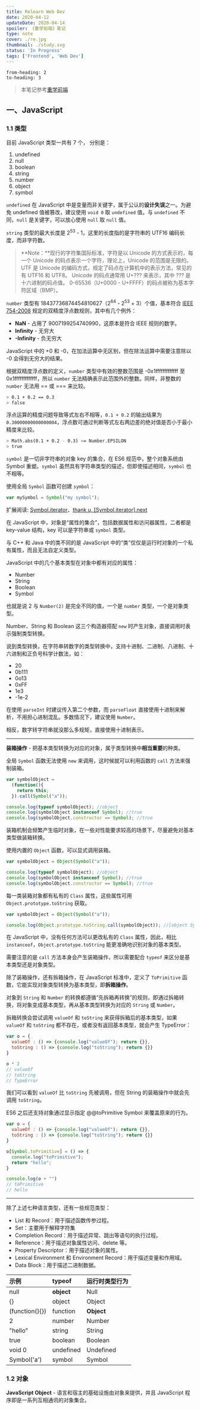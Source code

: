 ```yaml
---
title: Relearn Web Dev
date: 2020-04-12
updateDate: 2020-04-14
spoiler: 《重学前端》笔记
type: note
cover: ./re.jpg
thumbnail: ./study.svg
status: 'In Progress'
tags: ['Frontend', 'Web Dev']
---
```


```toc
from-heading: 2
to-heading: 3
```

> 本笔记参考[重学前端](https://time.geekbang.org/column/intro/100023201)

## 一、JavaScript

### 1.1 类型

目前 JavaScript 类型一共有 7 个， 分别是：

1. undefined
2. null
3. boolean
4. string
5. number
6. object
7. symbol

`undefined` 在 JavaScript 中是变量而非关键字，属于公认的**设计失误**之一。为避免 undefined 值被篡改，建议使用 `void 0` 取 `undefined` 值。与 `undefined` 不同，`null` 是关键字，可以放心使用 `null` 取 `null` 值。

`string` 类型的最大长度是 2<sup>53</sup> - 1，这里的长度指的是字符串的 UTF16 编码长度，而非字符数。

> **Note：**现行的字符集国际标准，字符是以 Unicode 的方式表示的，每一个 Unicode 的码点表示一个字符，理论上，Unicode 的范围是无限的。UTF 是 Unicode 的编码方式，规定了码点在计算机中的表示方法，常见的有 UTF16 和 UTF8。 Unicode 的码点通常用 U+??? 来表示，其中 ??? 是十六进制的码点值。 0-65536（U+0000 - U+FFFF）的码点被称为基本字符区域（BMP）。

`number` 类型有 18437736874454810627（2<sup>64</sup> - 2<sup>53</sup> + 3）个值，基本符合 [IEEE 754-2008](https://en.wikipedia.org/wiki/IEEE_754) 规定的双精度浮点数规则，其中有几个例外：

+ **NaN** - 占用了 9007199254740990，这原本是符合 IEEE 规则的数字。
+ **Infinity** - 无穷大
+ **-Infinity** - 负无穷大

JavaScript 中的 +0 和 -0，在加法运算中无区别，但在除法运算中需要注意除以 -0 会得到无穷大的结果。

根据双精度浮点数的定义，`number` 类型中有效的整数范围是 -0x1fffffffffffff 至 0x1fffffffffffff，所以 `number` 无法精确表示此范围外的整数。同样，非整数的 `number` 无法用 == 或 === 来比较。

```bash
> 0.1 + 0.2 == 0.3
> false
```

浮点运算的精度问题导致等式左右不相等，`0.1 + 0.2` 的输出结果为 `0.30000000000000004`，浮点数可通过判断等式左右两边差的绝对值是否小于最小精度来比较。

```bash
> Math.abs(0.1 + 0.2 - 0.3) <= Number.EPSILON
> true
```

`symbol` 是一切非字符串的对象 key 的集合，在 ES6 规范中，整个对象系统由 Symbol 重塑。`symbol` 虽然具有字符串类型的描述，但即使描述相同，`symbol` 也不相等。

使用全局 `Symbol` 函数可创建 `symbol`：

```js
var mySymbol = Symbol("my symbol");
```

<div class="link-box">

扩展阅读: [Symbol.iterator](https://developer.mozilla.org/en-US/docs/Web/JavaScript/Reference/Global_Objects/Symbol/iterator)、[thank u, [Symbol.iterator].next](https://medium.com/front-end-weekly/thank-u-symbol-iterator-next-aef9f09ff78)

</div>

在 JavaScript 中，对象是“属性的集合”，包括数据属性和访问器属性，二者都是 key-value 结构，key 可以是字符串或 `symbol` 类型。

与 C++ 和 Java 中的类不同的是 JavaScript 中的“类”仅仅是运行时对象的一个私有属性，而且无法自定义类型。

JavaScript 中的几个基本类型在对象中都有对应的属性：

+ Number
+ String
+ Boolean
+ Symbol

也就是说 2 与 `Number(2)` 是完全不同的值，一个是 `number` 类型，一个是对象类型。

Number、String 和 Boolean 这三个构造器搭配 `new` 时产生对象，直接调用时表示强制类型转换。

说到类型转换，在字符串转数字的类型转换中，支持十进制、二进制、八进制、十六进制和正负号科学计数法，如：

+ 20
+ 0b111
+ 0o13
+ 0xFF
+ 1e3
+ -1e-2

在使用 `parseInt` 时建议传入第二个参数，而 `parseFloat` 直接使用十进制来解析，不用担心进制混乱。多数情况下，建议使用 `Number`。

相反，数字转字符串就没那么多规矩，直接使用十进制表示。

---

**装箱操作** - 把基本类型转换为对应的对象，属于类型转换中**相当重要**的种类。

全局 `Symbol` 函数无法使用 `new` 来调用，这时候就可以利用函数的 `call` 方法来强制装箱。

```js
var symbolObject =
  (function(){
    return this;
  }).call(Symbol("a"));

console.log(typeof symbolObject); //object
console.log(symbolObject instanceof Symbol); //true
console.log(symbolObject.constructor == Symbol); //true
```

装箱机制会频繁产生临时对象，在一些对性能要求较高的场景下，尽量避免对基本类型做装箱转换。

使用内置的 `Object` 函数，可以显式调用装箱。

```js
var symbolObject = Object(Symbol("a"));

console.log(typeof symbolObject); //object
console.log(symbolObject instanceof Symbol); //true
console.log(symbolObject.constructor == Symbol); //true
```

每一类装箱对象都有私有的 `Class` 属性，这些属性可用 `Object.prototype.toString` 获取。

```js
var symbolObject = Object(Symbol("a"));

console.log(Object.prototype.toString.call(symbolObject)); //[object Symbol]
```

在 JavaScript 中，没有任何方法可以更改私有的 `Class` 属性，因此，相比 `instanceof`，`Object.prototype.toString` 能更准确地识别对象的基本类型。

需要注意的是 `call` 方法本身会产生装箱操作，所以需要配合 `typeof` 来区分是基本类型还是对象类型。

除了装箱操作，还有拆箱操作，在 JavaScript 标准中，定义了 `ToPrimitive` 函数，它能实现对象类型转换为基本类型，即**拆箱操作**。

对象到 `String` 和 `Number` 的转换都遵循“先拆箱再转换”的规则，即通过拆箱转换，将对象变成基本类型，再从基本类型转换为对应的 `String` 或 `Number`。

拆箱转换会尝试调用 `valueOf` 和 `toString` 来获得拆箱后的基本类型，如果 `valueOf` 和 `toString` 都不存在，或者没有返回基本类型，就会产生 TypeError：

```js
var o = {
  valueOf : () => {console.log("valueOf"); return {}},
  toString : () => {console.log("toString"); return {}}
}

o * 2
// valueOf
// toString
// TypeError
```

我们可以看到 `valueOf` 比 `toString` 先被调用，但在 String 的装箱操作中就会先调用 `toString`。

ES6 之后还支持对象通过显示指定 @@toPrimitive Symbol 来覆盖原来的行为。

```js
var o = {
  valueOf : () => {console.log("valueOf"); return {}},
  toString : () => {console.log("toString"); return {}}
}

o[Symbol.toPrimitive] = () => {
  console.log("toPrimitive");
  return "hello";
}

console.log(o + "")
// toPrimitive
// hello
```

---

除了上述七种语言类型，还有一些规范类型：

+ List 和 Record：用于描述函数传参过程。
+ Set：主要用于解释字符集
+ Completion Record：用于描述异常、跳出等语句的执行过程。
+ Reference：用于描述对象属性访问、delete 等。
+ Property Descriptor：用于描述对象的属性。
+ Lexical Environment 和 Environment Record：用于描述变量和作用域。
+ Data Block：用于描述二进制数据。

| 示例 | typeof | 运行时类型行为 |
|:---|:---|:---|
| null | **object** | Null |
| {} | object | Object |
| (function(){}) | function | **Object** |
| 2 | number | Number |
| "hello" | string | String |
| true | boolean | Boolean |
| void 0 | undefined | Undefined |
| Symbol('a') | symbol | Symbol |

### 1.2 对象

**JavaScript Object** - 语言和宿主的基础设施由对象来提供，并且 JavaScript 程序即是一系列互相通讯的对象集合。